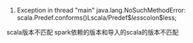 1. Exception in thread "main" java.lang.NoSuchMethodError: scala.Predef$.$conforms()Lscala/Predef$$less$colon$less;

scala版本不匹配
spark依赖的版本和导入的scala的版本不匹配